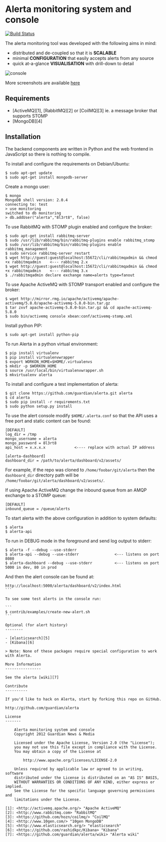 Alerta monitoring system and console
====================================

[![Build Status](https://travis-ci.org/satterly/alerta.png)](https://travis-ci.org/satterly/alerta)

The alerta monitoring tool was developed with the following aims in mind:

*   distributed and de-coupled so that it is **SCALABLE**
*   minimal **CONFIGURATION** that easily accepts alerts from any source
*   quick at-a-glance **VISUALISATION** with drill-down to detail

![console](/doc/images/alerta-dashboard-v2.png?raw=true)

More screenshots are available [here](/doc/images/)

Requirements
------------

- [ActiveMQ][1], [RabbitMQ][2] or [CoilMQ][3] ie. a message broker that supports STOMP
- [MongoDB][4]

Installation
------------

The backend components are written in Python and the web frontend in JavaScript so there is nothing to compile.

To install and configure the requirements on Debian/Ubuntu:

```
$ sudo apt-get update
$ sudo apt-get install mongodb-server
```

Create a mongo user:

```
$ mongo
MongoDB shell version: 2.0.4
connecting to: test
> use monitoring
switched to db monitoring
> db.addUser("alerta","8l3rt8", false)
```

To use RabbitMQ with STOMP plugin enabled and configure the broker:

```
$ sudo apt-get install rabbitmq-server
$ sudo /usr/lib/rabbitmq/bin/rabbitmq-plugins enable rabbitmq_stomp
$ sudo /usr/lib/rabbitmq/bin/rabbitmq-plugins enable rabbitmq_management
$ sudo service rabbitmq-server restart
$ wget http://guest:guest@localhost:55672/cli/rabbitmqadmin && chmod +x rabbitmqadmin    <--- rabbitmq 2.x
$ wget http://guest:guest@localhost:15672/cli/rabbitmqadmin && chmod +x rabbitmqadmin    <--- rabbitmq 3.x
$ ./rabbitmqadmin declare exchange name=alerts type=fanout
```

To use Apache ActiveMQ with STOMP transport enabled and configure the broker:

```
$ wget http://mirror.rmg.io/apache/activemq/apache-activemq/5.8.0/apache-activemq-5.8.0-bin.tar.gz
$ tar zxvf apache-activemq-5.8.0-bin.tar.gz && cd apache-activemq-5.8.0
$ sudo bin/activemq console xbean:conf/activemq-stomp.xml
```

Install python PIP:

```
$ sudo apt-get install python-pip
```

To run Alerta in a python virtual environment:

```
$ pip install virtualenv
$ pip install virtualenvwrapper
$ export WORKON_HOME=$HOME/.virtualenvs
$ mkdir -p $WORKON_HOME
$ source /usr/local/bin/virtualenvwrapper.sh
$ mkvirtualenv alerta
```

To install and configure a test implementation of alerta:

```
$ git clone https://github.com/guardian/alerta.git alerta
$ cd alerta
$ sudo pip install -r requirements.txt
$ sudo python setup.py install
```

To use the alert console modify `$HOME/.alerta.conf` so that the API uses a free port and static content can be found:
```
[DEFAULT]
log_dir = /tmp
mongo_username = alerta
mongo_password = 8l3rt8
api_host = x.x.x.x             <---- replace with actual IP address

[alerta-dashboard]
dashboard_dir = /path/to/alerta/dashboard/v2/assets/
```

For example, if the repo was cloned to `/home/foobar/git/alerta` then the `dashboard_dir` directory path will be `/home/foobar/git/alerta/dashboard/v2/assets/`.

If using Apache ActiveMQ change the inbound queue from an AMQP exchange to a STOMP queue:
```
[DEFAULT]
inbound_queue = /queue/alerts
```

To start alerta with the above configuration in addition to system defaults:

```
$ alerta
$ alerta-api
```

To run in DEBUG mode in the foreground and send log output to stderr:

```
$ alerta -f --debug --use-stderr
$ alerta-api --debug --use-stderr                <--- listens on port 8080
$ alerta-dashboard --debug --use-stderr          <--- listens on port 5000 in dev, 80 in prod
```

And then the alert console can be found at:

````
http://localhost:5000/alerta/dashboard/v2/index.html
```

To see some test alerts in the console run:

```
$ contrib/examples/create-new-alert.sh
```

Optional (for alert history)
--------

- [elasticsearch][5]
- [Kibana][6]

> Note: None of these packages require special configuration to work with Alerta.

More Information
----------------

See the alerta [wiki][7]

Contribute
----------

If you'd like to hack on Alerta, start by forking this repo on GitHub.

http://github.com/guardian/alerta

License
-------

    Alerta monitoring system and console
    Copyright 2012 Guardian News & Media

    Licensed under the Apache License, Version 2.0 (the "License");
    you may not use this file except in compliance with the License.
    You may obtain a copy of the License at

        http://www.apache.org/licenses/LICENSE-2.0

    Unless required by applicable law or agreed to in writing, software
    distributed under the License is distributed on an "AS IS" BASIS,
    WITHOUT WARRANTIES OR CONDITIONS OF ANY KIND, either express or implied.
    See the License for the specific language governing permissions and
    limitations under the License.

[1]: <http://activemq.apache.org/> "Apache ActiveMQ"
[2]: <http://www.rabbitmq.com> "RabbitMQ"
[3]: <https://github.com/hozn/coilmq/> "CoilMQ"
[4]: <http://www.10gen.com/> "10gen MongoDB"
[5]: <http://www.elasticsearch.org/> "elasticsearch"
[6]: <https://github.com/rashidkpc/Kibana> "Kibana"
[7]: <https://github.com/guardian/alerta/wiki> "Alerta wiki"

